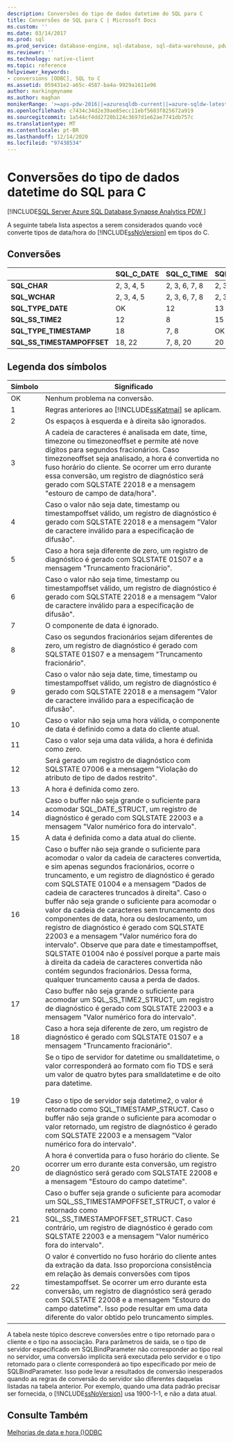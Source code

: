 ```yaml
---
description: Conversões do tipo de dados datetime do SQL para C
title: Conversões de SQL para C | Microsoft Docs
ms.custom: ''
ms.date: 03/14/2017
ms.prod: sql
ms.prod_service: database-engine, sql-database, sql-data-warehouse, pdw
ms.reviewer: ''
ms.technology: native-client
ms.topic: reference
helpviewer_keywords:
- conversions [ODBC], SQL to C
ms.assetid: 059431e2-a65c-4587-ba4a-9929a1611e96
author: markingmyname
ms.author: maghan
monikerRange: '>=aps-pdw-2016||=azuresqldb-current||=azure-sqldw-latest||>=sql-server-2016||>=sql-server-linux-2017||=azuresqldb-mi-current'
ms.openlocfilehash: c7434c34d2e39ae85ecc11ebf5603f825672a919
ms.sourcegitcommit: 1a544cf4dd2720b124c3697d1e62ae7741db757c
ms.translationtype: MT
ms.contentlocale: pt-BR
ms.lasthandoff: 12/14/2020
ms.locfileid: "97438534"
---
```

# <a name="datetime-data-type-conversions-from-sql-to-c"></a>Conversões do tipo de dados datetime do SQL para C
[!INCLUDE[SQL Server Azure SQL Database Synapse Analytics PDW ](../../includes/applies-to-version/sql-asdb-asdbmi-asa-pdw.md)]

  A seguinte tabela lista aspectos a serem considerados quando você converte tipos de data/hora do [!INCLUDE[ssNoVersion](../../includes/ssnoversion-md.md)] em tipos do C.  
  
## <a name="conversions"></a>Conversões  
  
|   | SQL_C_DATE | SQL_C_TIME | SQL_C_TIMESTAMP | SQL_C_SS_TIME2 | SQL_C_SS_TIMESTAMPOFFSET | SQL_C_BINARY | SQL_C_CHAR | SQL_C_WCHAR |
| - | ---------- | ---------- | --------------- | -------------- | ------------------------ | ------------ | ---------- | ----------- |
| **SQL_CHAR** |2, 3, 4, 5|2, 3, 6, 7, 8|2, 3, 9, 10, 11|2, 3, 6, 7|2, 3, 9, 10, 11|1|1|1|  
| **SQL_WCHAR** |2, 3, 4, 5|2, 3, 6, 7, 8|2, 3, 9, 10, 11|2, 3, 6, 7|2, 3, 9, 10, 11|1|1|1|  
| **SQL_TYPE_DATE** |OK|12|13|12|13, 23|14|16|16|  
| **SQL_SS_TIME2** |12|8|15|OK|10, 23|17|16|16|  
| **SQL_TYPE_TIMESTAMP** |18|7, 8|OK|7|23|19|16|16|  
| **SQL_SS_TIMESTAMPOFFSET** |18, 22|7, 8, 20|20|7, 20|OK|21|16|16|  
  
## <a name="key-to-symbols"></a>Legenda dos símbolos  
  
|Símbolo|Significado|  
|------------|-------------|  
|OK|Nenhum problema na conversão.|  
|1|Regras anteriores ao [!INCLUDE[ssKatmai](../../includes/sskatmai-md.md)] se aplicam.|  
|2|Os espaços à esquerda e à direita são ignorados.|  
|3|A cadeia de caracteres é analisada em date, time, timezone ou timezoneoffset e permite até nove dígitos para segundos fracionários. Caso timezoneoffset seja analisado, a hora é convertida no fuso horário do cliente. Se ocorrer um erro durante essa conversão, um registro de diagnóstico será gerado com SQLSTATE 22018 e a mensagem "estouro de campo de data/hora".|  
|4|Caso o valor não seja date, timestamp ou timestampoffset válido, um registro de diagnóstico é gerado com SQLSTATE 22018 e a mensagem "Valor de caractere inválido para a especificação de difusão".|  
|5|Caso a hora seja diferente de zero, um registro de diagnóstico é gerado com SQLSTATE 01S07 e a mensagem "Truncamento fracionário".|  
|6|Caso o valor não seja time, timestamp ou timestampoffset válido, um registro de diagnóstico é gerado com SQLSTATE 22018 e a mensagem "Valor de caractere inválido para a especificação de difusão".|  
|7|O componente de data é ignorado.|  
|8|Caso os segundos fracionários sejam diferentes de zero, um registro de diagnóstico é gerado com SQLSTATE 01S07 e a mensagem "Truncamento fracionário".|  
|9|Caso o valor não seja date, time, timestamp ou timestampoffset válido, um registro de diagnóstico é gerado com SQLSTATE 22018 e a mensagem "Valor de caractere inválido para a especificação de difusão".|  
|10|Caso o valor não seja uma hora válida, o componente de data é definido como a data do cliente atual.|  
|11|Caso o valor seja uma data válida, a hora é definida como zero.|  
|12|Será gerado um registro de diagnóstico com SQLSTATE 07006 e a mensagem "Violação do atributo de tipo de dados restrito".|  
|13|A hora é definida como zero.|  
|14|Caso o buffer não seja grande o suficiente para acomodar SQL_DATE_STRUCT, um registro de diagnóstico é gerado com SQLSTATE 22003 e a mensagem "Valor numérico fora do intervalo".|  
|15|A data é definida como a data atual do cliente.|  
|16|Caso o buffer não seja grande o suficiente para acomodar o valor da cadeia de caracteres convertida, e sim apenas segundos fracionários, ocorre o truncamento, e um registro de diagnóstico é gerado com SQLSTATE 01004 e a mensagem "Dados de cadeia de caracteres truncados à direita". Caso o buffer não seja grande o suficiente para acomodar o valor da cadeia de caracteres sem truncamento dos componentes de data, hora ou deslocamento, um registro de diagnóstico é gerado com SQLSTATE 22003 e a mensagem "Valor numérico fora do intervalo". Observe que para date e timestampoffset, SQLSTATE 01004 não é possível porque a parte mais à direita da cadeia de caracteres convertida não contém segundos fracionários. Dessa forma, qualquer truncamento causa a perda de dados.|  
|17|Caso buffer não seja grande o suficiente para acomodar um SQL_SS_TIME2_STRUCT, um registro de diagnóstico é gerado com SQLSTATE 22003 e a mensagem "Valor numérico fora do intervalo".|  
|18|Caso a hora seja diferente de zero, um registro de diagnóstico é gerado com SQLSTATE 01S07 e a mensagem "Truncamento fracionário".|  
|19|Se o tipo de servidor for datetime ou smalldatetime, o valor corresponderá ao formato com fio TDS e será um valor de quatro bytes para smalldatetime e de oito para datetime.<br /><br /> Caso o tipo de servidor seja datetime2, o valor é retornado como SQL_TIMESTAMP_STRUCT. Caso o buffer não seja grande o suficiente para acomodar o valor retornado, um registro de diagnóstico é gerado com SQLSTATE 22003 e a mensagem "Valor numérico fora do intervalo".|  
|20|A hora é convertida para o fuso horário do cliente. Se ocorrer um erro durante esta conversão, um registro de diagnóstico será gerado com SQLSTATE 22008 e a mensagem "Estouro do campo datetime".|  
|21|Caso o buffer seja grande o suficiente para acomodar um SQL_SS_TIMESTAMPOFFSET_STRUCT, o valor é retornado como SQL_SS_TIMESTAMPOFFSET_STRUCT. Caso contrário, um registro de diagnóstico é gerado com SQLSTATE 22003 e a mensagem "Valor numérico fora do intervalo".|  
|22|O valor é convertido no fuso horário do cliente antes da extração da data. Isso proporciona consistência em relação às demais conversões com tipos timestampoffset. Se ocorrer um erro durante esta conversão, um registro de diagnóstico será gerado com SQLSTATE 22008 e a mensagem "Estouro do campo datetime". Isso pode resultar em uma data diferente do valor obtido pelo truncamento simples.|  
  
 A tabela neste tópico descreve conversões entre o tipo retornado para o cliente e o tipo na associação. Para parâmetros de saída, se o tipo de servidor especificado em SQLBindParameter não corresponder ao tipo real no servidor, uma conversão implícita será executada pelo servidor e o tipo retornado para o cliente corresponderá ao tipo especificado por meio de SQLBindParameter. Isso pode levar a resultados de conversão inesperados quando as regras de conversão do servidor são diferentes daquelas listadas na tabela anterior. Por exemplo, quando uma data padrão precisar ser fornecida, o [!INCLUDE[ssNoVersion](../../includes/ssnoversion-md.md)] usa 1900-1-1, e não a data atual.  
  
## <a name="see-also"></a>Consulte Também  
 [Melhorias de data e hora &#40;&#41;ODBC ](../../relational-databases/native-client-odbc-date-time/date-and-time-improvements-odbc.md)  
  
  
